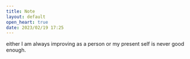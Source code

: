 ```yaml
---
title: Note
layout: default
open_heart: true
date: 2023/02/19 17:25
---
```


either I am always improving as a person or my present self is never good enough.
